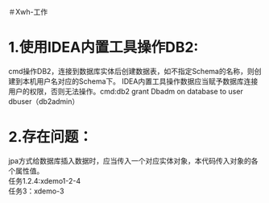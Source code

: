 ＃Xwh-工作<br>

# 1.使用IDEA内置工具操作DB2:<br>
cmd操作DB2，连接到数据库实体后创建数据表，如不指定Schema的名称，则创建到本机用户名对应的Schema下。
IDEA内置工具操作数据应当赋予数据库连接用户的权限，否则无法操作。cmd:db2 grant Dbadm on database to user dbuser（db2admin）
<br>
# 2.存在问题：
jpa方式给数据库插入数据时，应当传入一个对应实体对象，本代码传入对象的各个属性值。 
<br>任务1.2.4:xdemo1-2-4
<br>任务3：xdemo-3
